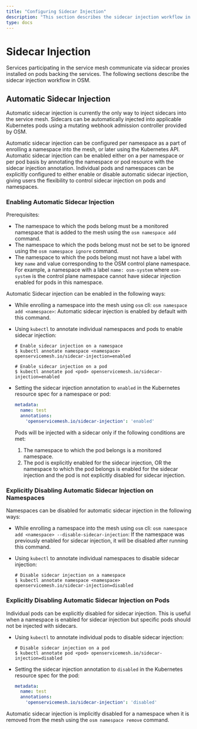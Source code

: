 ```yaml
---
title: "Configuring Sidecar Injection"
description: "This section describes the sidecar injection workflow in OSM."
type: docs
---
```


# Sidecar Injection
Services participating in the service mesh communicate via sidecar proxies installed on pods backing the services. The following sections describe the sidecar injection workflow in OSM.

## Automatic Sidecar Injection
Automatic sidecar injection is currently the only way to inject sidecars into the service mesh. Sidecars can be automatically injected into applicable Kubernetes pods using a mutating webhook admission controller provided by OSM.

Automatic sidecar injection can be configured per namespace as a part of enrolling a namespace into the mesh, or later using the Kubernetes API. Automatic sidecar injection can be enabled either on a per namespace or per pod basis by annotating the namespace or pod resource with the sidecar injection annotation. Individual pods and namespaces can be explicitly configured to either enable or disable automatic sidecar injection, giving users the flexibility to control sidecar injection on pods and namespaces.

### Enabling Automatic Sidecar Injection

Prerequisites:
- The namespace to which the pods belong must be a monitored namespace that is added to the mesh using the `osm namespace add` command.
- The namespace to which the pods belong must not be set to be ignored using the `osm namespace ignore` command.
- The namespace to which the pods belong must not have a label with key `name` and value corresponding to the OSM control plane namespace. For example, a namespace with a label `name: osm-system` where `osm-system` is the control plane namespace cannot have sidecar injection enabled for pods in this namespace.

Automatic Sidecar injection can be enabled in the following ways:

- While enrolling a namespace into the mesh using `osm` cli: `osm namespace add <namespace>`:
  Automatic sidecar injection is enabled by default with this command.

- Using `kubectl` to annotate individual namespaces and pods to enable sidecar injection:

  ```console
  # Enable sidecar injection on a namespace
  $ kubectl annotate namespace <namespace> openservicemesh.io/sidecar-injection=enabled
  ```

  ```console
  # Enable sidecar injection on a pod
  $ kubectl annotate pod <pod> openservicemesh.io/sidecar-injection=enabled
  ```

- Setting the sidecar injection annotation to `enabled` in the Kubernetes resource spec for a namespace or pod:
  ```yaml
  metadata:
    name: test
    annotations:
      'openservicemesh.io/sidecar-injection': 'enabled'
  ```

  Pods will be injected with a sidecar only if the following conditions are met:
  1. The namespace to which the pod belongs is a monitored namespace.
  2. The pod is explicitly enabled for the sidecar injection, OR the namespace to which the pod belongs is enabled for the sidecar injection and the pod is not explicitly disabled for sidecar injection.

### Explicitly Disabling Automatic Sidecar Injection on Namespaces

Namespaces can be disabled for automatic sidecar injection in the following ways:

- While enrolling a namespace into the mesh using `osm` cli: `osm namespace add <namespace> --disable-sidecar-injection`:
  If the namespace was previously enabled for sidecar injection, it will be disabled after running this command.

- Using `kubectl` to annotate individual namespaces to disable sidecar injection:

  ```console
  # Disable sidecar injection on a namespace
  $ kubectl annotate namespace <namespace> openservicemesh.io/sidecar-injection=disabled
  ```

### Explicitly Disabling Automatic Sidecar Injection on Pods

Individual pods can be explicitly disabled for sidecar injection. This is useful when a namespace is enabled for sidecar injection but specific pods should not be injected with sidecars.

- Using `kubectl` to annotate individual pods to disable sidecar injection:
  ```console
  # Disable sidecar injection on a pod
  $ kubectl annotate pod <pod> openservicemesh.io/sidecar-injection=disabled
  ```

- Setting the sidecar injection annotation to `disabled` in the Kubernetes resource spec for the pod:
  ```yaml
  metadata:
    name: test
    annotations:
      'openservicemesh.io/sidecar-injection': 'disabled'
  ```

Automatic sidecar injection is implicitly disabled for a namespace when it is removed from the mesh using the `osm namespace remove` command.
